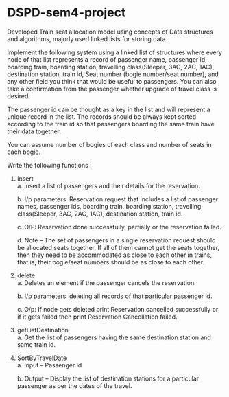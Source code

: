 # DSPD-sem4-project
Developed Train seat allocation model using concepts of Data structures and algorithms, majorly used linked lists for storing data.

Implement the following system using a linked list of structures where every node of that list 
represents a record of passenger name, passenger id, boarding train, boarding station, 
travelling class(Sleeper, 3AC, 2AC, 1AC), destination station, train id, Seat number (bogie 
number/seat number), and any other field you think that would be useful to passengers. You 
can also take a confirmation from the passenger whether upgrade of travel class is desired. 

The passenger id can be thought as a key in the list and will represent a unique record in the 
list. The records should be always kept sorted according to the train id so that passengers
boarding the same train have their data together.

You can assume number of bogies of each class and number of seats in each bogie.

Write the following functions :

1. insert  
   a. Insert a list of passengers and their details for the reservation.
   
   b. I/p parameters: Reservation request that includes a list of passenger names, 
      passenger ids, boarding train, boarding station, travelling class(Sleeper, 3AC, 
      2AC, 1AC), destination station, train id. 
   
   c. O/P: Reservation done successfully, partially or the reservation failed.
   
   d. Note – The set of passengers in a single reservation request should be 
      allocated seats together. If all of them cannot get the seats together, then they 
      need to be accommodated as close to each other in trains, that is, their 
      bogie/seat numbers should be as close to each other. 
   
2. delete  
   a. Deletes an element if the passenger cancels the reservation.
   
   b. I/p parameters: deleting all records of that particular passenger id.
   
   c. O/p: If node gets deleted print Reservation cancelled successfully or if it gets 
      failed then print Reservation Cancellation failed.
   
3. getListDestination                                                                                                                           
   a. Get the list of passengers having the same destination station and same train id.
   
4. SortByTravelDate  
   a. Input – Passenger id
   
   b. Output – Display the list of destination stations for a particular passenger as 
      per the dates of the travel.

